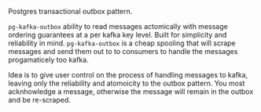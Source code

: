 Postgres transactional outbox pattern. 

`pg-kafka-outbox` ability to read messages actomically with message ordering guarantees at a per kafka key level. 
Built for simplicity and reliability in mind. `pg-kafka-outbox` is a cheap spooling 
that will scrape messages and send them out to to consumers to handle the messages progamaticely too kafka. 

Idea is to give user control on the process of handling messages to kafka, leaving only the reliability and atomoicity to 
the outbox pattern. You most acknhowledge a message, otherwise the message will remain in the outbox and be re-scraped.
